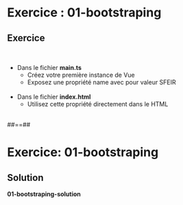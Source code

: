 <!-- .slide: class="exercice" -->
# Exercice : 01-bootstraping
## Exercice
<br>

- Dans le fichier <b>main.ts</b>
    - Créez votre première instance de Vue
    - Exposez une propriété name avec pour valeur SFEIR<br><br>
- Dans le fichier <b>index.html</b>
    - Utilisez cette propriété directement dans le HTML<br><br>


##==##

<!-- .slide: class="exercice" -->
# Exercice: 01-bootstraping
## Solution
<b>01-bootstraping-solution</b>
<!-- .element: class="full-center" -->


